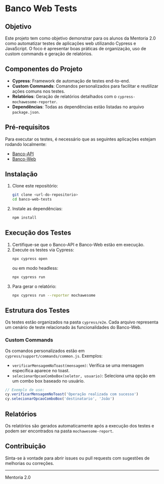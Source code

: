 # Banco Web Tests

## Objetivo

Este projeto tem como objetivo demonstrar para os alunos da Mentoria 2.0 como automatizar testes de aplicações web utilizando Cypress e JavaScript. O foco é apresentar boas práticas de organização, uso de custom commands e geração de relatórios.

## Componentes do Projeto

- **Cypress**: Framework de automação de testes end-to-end.
- **Custom Commands**: Comandos personalizados para facilitar e reutilizar ações comuns nos testes.
- **Relatórios**: Geração de relatórios detalhados com o `cypress-mochawesome-reporter`.
- **Dependências**: Todas as dependências estão listadas no arquivo `package.json`.

## Pré-requisitos

Para executar os testes, é necessário que as seguintes aplicações estejam rodando localmente:
- [Banco-API](https://github.com/juliodelimas/banco-api)
- [Banco-Web](https://github.com/juliodelimas/banco-web)

## Instalação

1. Clone este repositório:
   ```bash
   git clone <url-do-repositorio>
   cd banco-web-tests
   ```
2. Instale as dependências:
   ```bash
   npm install
   ```

## Execução dos Testes

1. Certifique-se que o Banco-API e Banco-Web estão em execução.
2. Execute os testes via Cypress:
   ```bash
   npx cypress open
   ```
   ou em modo headless:
   ```bash
   npx cypress run
   ```
3. Para gerar o relatório:
   ```bash
   npx cypress run --reporter mochawesome
   ```

## Estrutura dos Testes

Os testes estão organizados na pasta `cypress/e2e`. Cada arquivo representa um cenário de teste relacionado às funcionalidades do Banco-Web.

### Custom Commands

Os comandos personalizados estão em `cypress/support/commands/common.js`. Exemplos:

- `verificarMensagemNoToast(mensagem)`: Verifica se uma mensagem específica aparece no toast.
- `selecionarOpcaoComboBox(seletor, usuario)`: Seleciona uma opção em um combo box baseado no usuário.

```javascript
// Exemplo de uso:
cy.verificarMensagemNoToast('Operação realizada com sucesso')
cy.selecionarOpcaoComboBox('destinatario', 'João')
```

## Relatórios

Os relatórios são gerados automaticamente após a execução dos testes e podem ser encontrados na pasta `mochawesome-report`.

## Contribuição

Sinta-se à vontade para abrir issues ou pull requests com sugestões de melhorias ou correções.

---
Mentoria 2.0